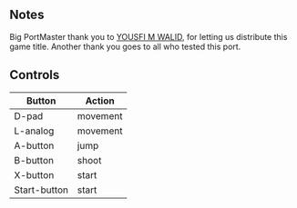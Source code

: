 ## Notes

Big PortMaster thank you to [YOUSFI M WALID](HTTPS://yousfiwalid.itch.io/overgun), for letting us distribute this game title. Another thank you goes to all who tested this port. 

## Controls

| Button | Action |
|--|--| 
|D-pad|movement|
|L-analog|movement|
|A-button|jump|
|B-button|shoot|
|X-button|start|
|Start-button|start|


